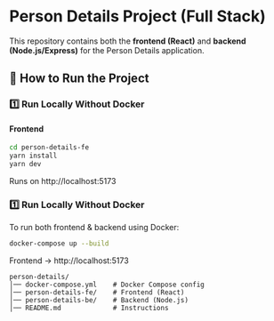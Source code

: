 # Person Details Project (Full Stack)

This repository contains both the **frontend (React)** and **backend (Node.js/Express)** for the Person Details application.

## 🚀 How to Run the Project

### **1️⃣ Run Locally Without Docker**
#### **Frontend**
```sh
cd person-details-fe
yarn install
yarn dev
```

Runs on http://localhost:5173


### **1️⃣ Run Locally Without Docker**
To run both frontend & backend using Docker:

```sh
docker-compose up --build
```

Frontend → http://localhost:5173


```
person-details/
│── docker-compose.yml    # Docker Compose config
│── person-details-fe/    # Frontend (React)
│── person-details-be/    # Backend (Node.js)
│── README.md             # Instructions
```